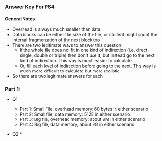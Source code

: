 ### Answer Key For PS4

#### General Notes
* Overhead is always much smaller than data
* Data blocks can be either the size of the file, or student might count the internal fragmentation of the next block too
* There are two legitimate ways to answer this question
  * If the whole file does not fit in one kind of indirection (i.e. direct, single, double or triple) then don't use it, but instead go to the next kind of indirection. This way is much easier to calculate
  * Or, fill each level of indirection before going to the next. This way is much more difficult to calculate but more realistic
* So there are two legitimate answers for each

### Part 1:

* Q1
  * Part 1: Small File, overhead memory: 60 bytes in either scenario
  * Part 2: Small file, data memory: 512B in either scenario
  * Part 3: Big file, overhead memory: about 9M in either scenario
  * Part 4: Big file, data memory, about 9G in either scenario

* Q2
  * 